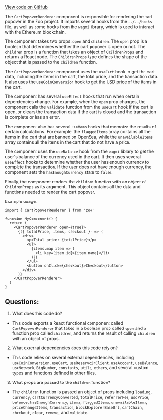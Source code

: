 [View code on GitHub](zoo-labs/zoo/blob/master/ui/src/components/cart/CartPopoverRenderer.tsx)

The `CartPopoverRenderer` component is responsible for rendering the cart popover in the Zoo project. It imports several hooks from the `../../hooks` file, as well as some hooks from the `wagmi` library, which is used to interact with the Ethereum blockchain. 

The component takes two props: `open` and `children`. The `open` prop is a boolean that determines whether the cart popover is open or not. The `children` prop is a function that takes an object of `ChildrenProps` and returns a React node. The `ChildrenProps` type defines the shape of the object that is passed to the `children` function. 

The `CartPopoverRenderer` component uses the `useCart` hook to get the cart data, including the items in the cart, the total price, and the transaction data. It also uses the `useCoinConversion` hook to get the USD price of the items in the cart. 

The component has several `useEffect` hooks that run when certain dependencies change. For example, when the `open` prop changes, the component calls the `validate` function from the `useCart` hook if the cart is open, or clears the transaction data if the cart is closed and the transaction is complete or has an error. 

The component also has several `useMemo` hooks that memoize the results of certain calculations. For example, the `flaggedItems` array contains all the items in the cart that are banned on OpenSea, while the `unavailableItems` array contains all the items in the cart that do not have a price. 

The component uses the `useBalance` hook from the `wagmi` library to get the user's balance of the currency used in the cart. It then uses several `useEffect` hooks to determine whether the user has enough currency to complete the transaction. If the user does not have enough currency, the component sets the `hasEnoughCurrency` state to `false`. 

Finally, the component renders the `children` function with an object of `ChildrenProps` as its argument. This object contains all the data and functions needed to render the cart popover. 

Example usage:

```
import { CartPopoverRenderer } from 'zoo'

function MyComponent() {
  return (
    <CartPopoverRenderer open={true}>
      {({ totalPrice, items, checkout }) => (
        <div>
          <p>Total price: {totalPrice}</p>
          <ul>
            {items.map(item => (
              <li key={item.id}>{item.name}</li>
            ))}
          </ul>
          <button onClick={checkout}>Checkout</button>
        </div>
      )}
    </CartPopoverRenderer>
  )
}
```
## Questions: 
 1. What does this code do?
- This code exports a React functional component called `CartPopoverRenderer` that takes in a boolean prop called `open` and a function prop called `children`, and returns the result of calling `children` with an object of props.

2. What external dependencies does this code rely on?
- This code relies on several external dependencies, including `useCoinConversion`, `useCart`, `useReservoirClient`, `useAccount`, `useBalance`, `useNetwork`, `BigNumber`, `constants`, `utils`, `ethers`, and several custom types and functions defined in other files.

3. What props are passed to the `children` function?
- The `children` function is passed an object of props including `loading`, `currency`, `cartCurrencyConverted`, `totalPrice`, `referrerFee`, `usdPrice`, `balance`, `hasEnoughCurrency`, `items`, `flaggedItems`, `unavailableItems`, `priceChangeItems`, `transaction`, `blockExplorerBaseUrl`, `cartChain`, `checkout`, `clear`, `remove`, and `validate`.